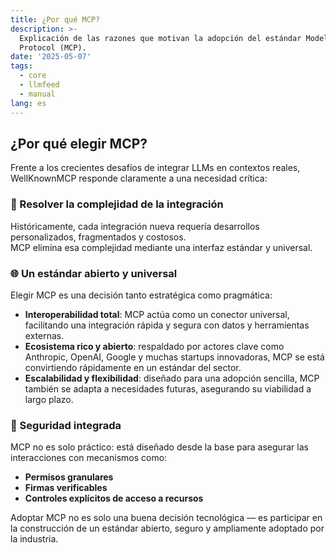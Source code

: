 ```yaml
---
title: ¿Por qué MCP?
description: >-
  Explicación de las razones que motivan la adopción del estándar Model Context
  Protocol (MCP).
date: '2025-05-07'
tags:
  - core
  - llmfeed
  - manual
lang: es
---
```


## ¿Por qué elegir MCP?

Frente a los crecientes desafíos de integrar LLMs en contextos reales, WellKnownMCP responde claramente a una necesidad crítica:

### 🧩 Resolver la complejidad de la integración

Históricamente, cada integración nueva requería desarrollos personalizados, fragmentados y costosos.  
MCP elimina esa complejidad mediante una interfaz estándar y universal.

### 🌐 Un estándar abierto y universal

Elegir MCP es una decisión tanto estratégica como pragmática:

- **Interoperabilidad total**: MCP actúa como un conector universal, facilitando una integración rápida y segura con datos y herramientas externas.
- **Ecosistema rico y abierto**: respaldado por actores clave como Anthropic, OpenAI, Google y muchas startups innovadoras, MCP se está convirtiendo rápidamente en un estándar del sector.
- **Escalabilidad y flexibilidad**: diseñado para una adopción sencilla, MCP también se adapta a necesidades futuras, asegurando su viabilidad a largo plazo.

### 🔐 Seguridad integrada

MCP no es solo práctico: está diseñado desde la base para asegurar las interacciones con mecanismos como:

- **Permisos granulares**
- **Firmas verificables**
- **Controles explícitos de acceso a recursos**

Adoptar MCP no es solo una buena decisión tecnológica — es participar en la construcción de un estándar abierto, seguro y ampliamente adoptado por la industria.
